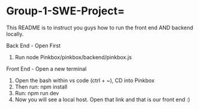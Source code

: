 # Group-1-SWE-Project=

This README is to instruct you guys how to run the front end AND backend locally. 

Back End - Open First
1) Run node Pinkbox/pinkbox/backend/pinkbox.js

Front End - Open a new terminal

1) Open the bash within vs code (ctrl + ~), CD into Pinkbox
2) Then run: npm install
3) Run: npm run dev
4) Now you will see a local host. Open that link and that is our front end :) 
